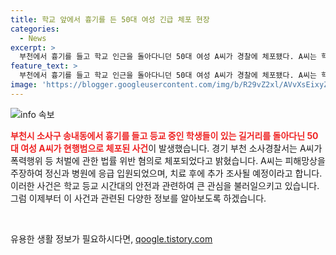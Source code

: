 ```yaml
---
title: 학교 앞에서 흉기를 든 50대 여성 긴급 체포 현장
categories:
  - News
excerpt: >
  부천에서 흉기를 들고 학교 인근을 돌아다니던 50대 여성 A씨가 경찰에 체포됐다. A씨는 학생들이 등교하는 시간대에 행동했으며, 경찰에 따르면 피해망상이 있다고 주장했다. 현재 A씨는 정신과 병원에 입원 중이며, 치료 후 추가 조사 예정이다.
feature_text: >
  부천에서 흉기를 들고 학교 인근을 돌아다니던 50대 여성 A씨가 경찰에 체포됐다. A씨는 학생들이 등교하는 시간대에 행동했으며, 경찰에 따르면 피해망상이 있다고 주장했다. 현재 A씨는 정신과 병원에 입원 중이며, 치료 후 추가 조사 예정이다.
image: 'https://blogger.googleusercontent.com/img/b/R29vZ2xl/AVvXsEixyZcFfHzMRdzZMjFBmAUKJYCLCGyLL1o632UiGVXcaFdKo_bkvkuCioo0uUKlGfBVcT3P84aROyZIXSBEx3Aw5nCQ3pTgDom1WDC4m8eifvWiAmWEEVb4x6G_l8C0QH225ldMjyaFvpxGEBGNO37VmDTDMHGhJPq73UglMfDca1-0aw/s1600/blogspot.png'
---
```


<p><img src="https://blogger.googleusercontent.com/img/b/R29vZ2xl/AVvXsEixyZcFfHzMRdzZMjFBmAUKJYCLCGyLL1o632UiGVXcaFdKo_bkvkuCioo0uUKlGfBVcT3P84aROyZIXSBEx3Aw5nCQ3pTgDom1WDC4m8eifvWiAmWEEVb4x6G_l8C0QH225ldMjyaFvpxGEBGNO37VmDTDMHGhJPq73UglMfDca1-0aw/s1600/blogspot.png" alt="info 속보" /></p>

<p><b><span style="color: #ee2323;">부천시 소사구 송내동에서 흉기를 들고 등교 중인 학생들이 있는 길거리를 돌아다닌 50대 여성 A씨가 현행범으로 체포된 사건</span></b>이 발생했습니다. 경기 부천 소사경찰서는 A씨가 폭력행위 등 처벌에 관한 법률 위반 혐의로 체포되었다고 밝혔습니다. A씨는 피해망상을 주장하여 정신과 병원에 응급 입원되었으며, 치료 후에 추가 조사될 예정이라고 합니다. 이러한 사건은 학교 등교 시간대의 안전과 관련하여 큰 관심을 불러일으키고 있습니다. 그럼 이제부터 이 사건과 관련된 다양한 정보를 알아보도록 하겠습니다. </p>

<p data-ke-size="size16">&nbsp;</p>
유용한 생활 정보가 필요하시다면, <a href="https://qoogle.tistory.com" rel="dofollow">qoogle.tistory.com</a>


